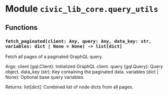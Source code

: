 # Module `civic_lib_core.query_utils`

## Functions

### `fetch_paginated(client: Any, query: Any, data_key: str, variables: dict | None = None) -> list[dict]`

Fetch all pages of a paginated GraphQL query.

Args:
    client (gql.Client): Initialized GraphQL client.
    query (gql.Query): Query object.
    data_key (str): Key containing the paginated data.
    variables (dict | None): Optional base query variables.

Returns:
    list[dict]: Combined list of node dicts from all pages.
